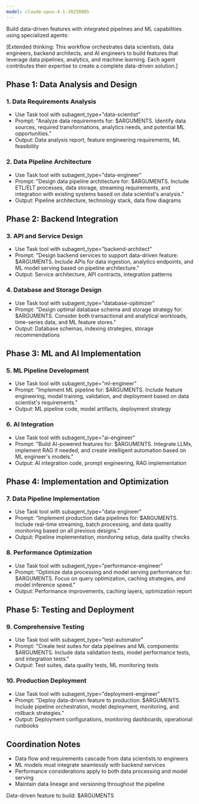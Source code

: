 ```yaml
---
model: claude-opus-4-1-20250805
---
```


Build data-driven features with integrated pipelines and ML capabilities using specialized agents:

[Extended thinking: This workflow orchestrates data scientists, data engineers, backend architects, and AI engineers to build features that leverage data pipelines, analytics, and machine learning. Each agent contributes their expertise to create a complete data-driven solution.]

## Phase 1: Data Analysis and Design

### 1. Data Requirements Analysis
- Use Task tool with subagent_type="data-scientist"
- Prompt: "Analyze data requirements for: $ARGUMENTS. Identify data sources, required transformations, analytics needs, and potential ML opportunities."
- Output: Data analysis report, feature engineering requirements, ML feasibility

### 2. Data Pipeline Architecture
- Use Task tool with subagent_type="data-engineer"
- Prompt: "Design data pipeline architecture for: $ARGUMENTS. Include ETL/ELT processes, data storage, streaming requirements, and integration with existing systems based on data scientist's analysis."
- Output: Pipeline architecture, technology stack, data flow diagrams

## Phase 2: Backend Integration

### 3. API and Service Design
- Use Task tool with subagent_type="backend-architect"
- Prompt: "Design backend services to support data-driven feature: $ARGUMENTS. Include APIs for data ingestion, analytics endpoints, and ML model serving based on pipeline architecture."
- Output: Service architecture, API contracts, integration patterns

### 4. Database and Storage Design
- Use Task tool with subagent_type="database-optimizer"
- Prompt: "Design optimal database schema and storage strategy for: $ARGUMENTS. Consider both transactional and analytical workloads, time-series data, and ML feature stores."
- Output: Database schemas, indexing strategies, storage recommendations

## Phase 3: ML and AI Implementation

### 5. ML Pipeline Development
- Use Task tool with subagent_type="ml-engineer"
- Prompt: "Implement ML pipeline for: $ARGUMENTS. Include feature engineering, model training, validation, and deployment based on data scientist's requirements."
- Output: ML pipeline code, model artifacts, deployment strategy

### 6. AI Integration
- Use Task tool with subagent_type="ai-engineer"
- Prompt: "Build AI-powered features for: $ARGUMENTS. Integrate LLMs, implement RAG if needed, and create intelligent automation based on ML engineer's models."
- Output: AI integration code, prompt engineering, RAG implementation

## Phase 4: Implementation and Optimization

### 7. Data Pipeline Implementation
- Use Task tool with subagent_type="data-engineer"
- Prompt: "Implement production data pipelines for: $ARGUMENTS. Include real-time streaming, batch processing, and data quality monitoring based on all previous designs."
- Output: Pipeline implementation, monitoring setup, data quality checks

### 8. Performance Optimization
- Use Task tool with subagent_type="performance-engineer"
- Prompt: "Optimize data processing and model serving performance for: $ARGUMENTS. Focus on query optimization, caching strategies, and model inference speed."
- Output: Performance improvements, caching layers, optimization report

## Phase 5: Testing and Deployment

### 9. Comprehensive Testing
- Use Task tool with subagent_type="test-automator"
- Prompt: "Create test suites for data pipelines and ML components: $ARGUMENTS. Include data validation tests, model performance tests, and integration tests."
- Output: Test suites, data quality tests, ML monitoring tests

### 10. Production Deployment
- Use Task tool with subagent_type="deployment-engineer"
- Prompt: "Deploy data-driven feature to production: $ARGUMENTS. Include pipeline orchestration, model deployment, monitoring, and rollback strategies."
- Output: Deployment configurations, monitoring dashboards, operational runbooks

## Coordination Notes
- Data flow and requirements cascade from data scientists to engineers
- ML models must integrate seamlessly with backend services
- Performance considerations apply to both data processing and model serving
- Maintain data lineage and versioning throughout the pipeline

Data-driven feature to build: $ARGUMENTS